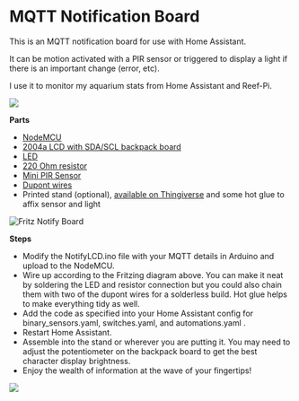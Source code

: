 # MQTT Notification Board

This is an MQTT notification board for use with Home Assistant. 

It can be motion activated with a PIR sensor or triggered to display a light if there is an important change (error, etc).

I use it to monitor my aquarium stats from Home Assistant and Reef-Pi. 

![](https://github.com/sfgabe/OITProjects/blob/master/NotifyLCD_with_MQTT/InShot_20210227_024037147.jpg)

**Parts**
- [NodeMCU](https://amzn.to/3dRN0tK)
- [2004a LCD with SDA/SCL backpack board](https://amzn.to/3dLF3Xc)
- [LED](https://amzn.to/3bKENox)
- [220 Ohm resistor](https://amzn.to/3r0BGzo)
- [Mini PIR Sensor](https://amzn.to/2ZV0lJH)
- [Dupont wires](https://amzn.to/3q0LNCQ)
- Printed stand (optional), [available on Thingiverse](https://www.thingiverse.com/thing:4329402) and some hot glue to affix sensor and light

![Fritz Notify Board](https://github.com/sfgabe/OITProjects/blob/master/NotifyLCD_with_MQTT/mqtt-notify-board_bb.png)

**Steps**

- Modify the NotifyLCD.ino file with your MQTT details in Arduino and upload to the NodeMCU.
- Wire up according to the Fritzing diagram above. You can make it neat by soldering the LED and resistor connection but you could also chain them with two of the dupont wires for a solderless build. Hot glue helps to make everything tidy as well.
- Add the code as specified into your Home Assistant config for binary_sensors.yaml, switches.yaml, and automations.yaml .
- Restart Home Assistant.
- Assemble into the stand or wherever you are putting it. You may need to adjust the potentiometer on the backpack board to get the best character display brightness.
- Enjoy the wealth of information at the wave of your fingertips!

![](https://github.com/sfgabe/OITProjects/blob/master/NotifyLCD_with_MQTT/20210222_231437.jpg)

